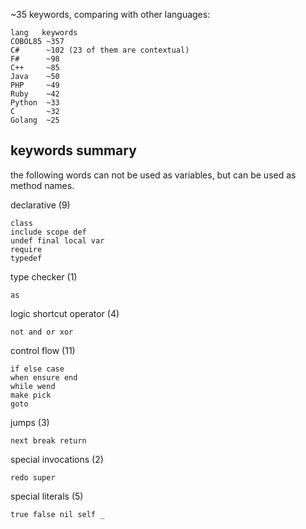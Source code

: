 ~35 keywords, comparing with other languages:

    lang   keywords
    COBOL85 ~357
    C#      ~102 (23 of them are contextual)
    F#      ~98
    C++     ~85
    Java    ~50
    PHP     ~49
    Ruby    ~42
    Python  ~33
    C       ~32
    Golang  ~25

## keywords summary

the following words can not be used as variables, but can be used as method names.

declarative (9)

    class
    include scope def
    undef final local var
    require
    typedef

type checker (1)

    as

logic shortcut operator (4)

    not and or xor

control flow (11)

    if else case
    when ensure end
    while wend
    make pick
    goto

jumps (3)

    next break return

special invocations (2)

    redo super

special literals (5)

    true false nil self _
